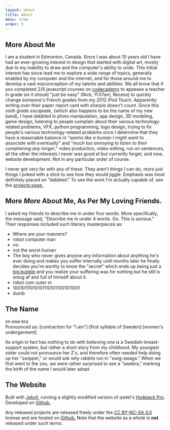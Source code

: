 ```yaml
---
layout: about
title: About
menu: true
order: 5
---
```


## More About Me
I am a student in Edmonton, Canada. Since I was about 10 years old I have had an ever-growing interest in design that started with digital art, mostly due to my inability to draw and the computer's ability to undo. This initial interest has since lead me to explore a wide range of topics, generally enabled by my computer and the internet, and for those around me to develop a vast misconception of my talents and abilities. We all know that if you completed 2/9 javascript courses on [codecademy](https://www.codecademy.com) to appease a teacher in grade six it should "just be easy" (Nick, 11:57am, Recess) to quickly change someone's French grades from my 2012 iPod Touch. Apparently writing over their paper report card with sharpie doesn't count. Since this *sixth grade escapade,* (which also happens to be the name of my new band), I have dabbled in photo manipulation, app design, 3D modeling, game design, listening to people complain about their various technology-related problems, VFX, python programming, logo design, trying to fix people's various technology-related problems once I determine that they have a reasonable balance in "*seems like a human I might want to associate with eventually*" and "*much too annoying to listen to their complaining any longer*," video production, video editing, run on sentences, all the other the interests I never was good at but currently forget, and now, website development. Not in any particular order of course.

I never got very far with any of these. They aren't things I can do, more just things I poked with a stick to see how they would jiggle. Emphasis was most definitely placed on "dabbled." To see the work I'm actually capable of, see the [projects page.](/projects/)

## More *More* About Me, As Per My Loving Friends.
I asked my friends to describe me in under four words. More specifically, the message said, "Describe me in under 4 words. Go. This is serious." Their responses included such literary masterpieces as:

* Where are your manners?
* robot computer man
* no.
* not the worst human
* The boy who never gives anyone any information about anything he's ever doing and makes you suffer internally until months later he finally decides you're worthy to know the "secret" which ends up being just a [big bubble](https://youtu.be/3TwVFOzrwzI) and you realize your suffering was for nothing but he still is smug af and full of himself about it.
* robot com outer m
* 100101110101011101011001011001
* dumb

## The Name
im·swe·bra  
Pronounced as: [contraction for "I am"]·[first syllable of Sweden]·[women's undergarment]

Its origin in fact has nothing to do with believing one is a Swedish-breast-support system, but rather a short story from my childhood. My youngest sister could not pronounce her Z's, and therefore often needed help doing up her "swipper," or would ask why rabbits run in "swig-swags." When we first went to the zoo, we were rather surprised to see a "swebra," marking the birth of the name I would later adopt.

## The Website
Built with [Jekyll,](https://jekyllrb.com/) running a slightly modified version of qwtel's [Hydejack Pro](https://qwtel.com/hydejack/). Developed on [Github.](https://github.com/imswebra/imswebra.github.io)

Any released projects are released freely under the [CC BY-NC-SA 4.0](https://creativecommons.org/licenses/by-nc-sa/4.0/) license and are hosted on [Github.](https://github.com/imswebra?tab=repositories) Note that the website as a whole is **not** released under such terms.